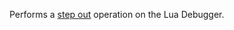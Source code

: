 Performs a [step out](https://developer.roblox.com/articles/Lua-debugger) operation on the Lua Debugger.